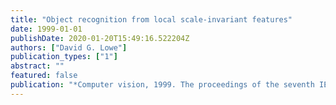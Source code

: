 ```yaml
---
title: "Object recognition from local scale-invariant features"
date: 1999-01-01
publishDate: 2020-01-20T15:49:16.522204Z
authors: ["David G. Lowe"]
publication_types: ["1"]
abstract: ""
featured: false
publication: "*Computer vision, 1999. The proceedings of the seventh IEEE international conference on*"
---
```



